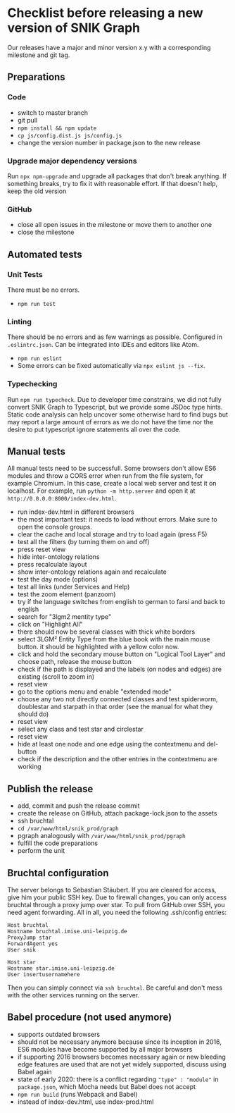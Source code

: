 # Checklist before releasing a new version of SNIK Graph
Our releases have a major and minor version x.y with a corresponding milestone and git tag.

## Preparations

### Code
* switch to master branch
* git pull
* `npm install && npm update`
* `cp js/config.dist.js js/config.js`
* change the version number in package.json to the new release

### Upgrade major dependency versions
Run `npx npm-upgrade` and upgrade all packages that don't break anything.
If something breaks, try to fix it with reasonable effort.
If that doesn't help, keep the old version

### GitHub
* close all open issues in the milestone or move them to another one
* close the milestone

## Automated tests

### Unit Tests
There must be no errors.

* `npm run test`

### Linting
There should be no errors and as few warnings as possible.
Configured in `.eslintrc.json`.
Can be integrated into IDEs and editors like Atom.

* `npm run eslint`
* Some errors can be fixed automatically via `npx eslint js --fix`.

### Typechecking
Run `npm run typecheck`.
Due to developer time constrains, we did not fully convert SNIK Graph to Typescript, but we provide some JSDoc type hints.
Static code analysis can help uncover some otherwise hard to find bugs but may report a large amount of errors as we do not have the time nor the desire to put typescript ignore statements all over the code.

## Manual tests
All manual tests need to be successfull.
Some browsers don't allow ES6 modules and throw a CORS error when run from the file system, for example Chromium.
In this case, create a local web server and test it on localhost.
For example, run `python -m http.server` and open it at `http://0.0.0.0:8000/index-dev.html`.

* run index-dev.html in different browsers
* the most important test: it needs to load without errors. Make sure to open the console groups.
* clear the cache and local storage and try to load again (press F5)
* test all the filters (by turning them on and off)
* press reset view
* hide inter-ontology relations
* press recalculate layout
* show inter-ontology relations again and recalculate
* test the day mode (options)
* test all links (under Services and Help)
* test the zoom element (panzoom)
* try if the language switches from english to german to farsi and back to english
* search for "3lgm2 mentity type" 
* click on "Highlight All"
* there should now be several classes with thick white borders
* select 3LGM² Entity Type from the blue book with the main mouse button. it should be highlighted with a yellow color now.
* click and hold the secondary mouse button on "Logical Tool Layer" and choose path, release the mouse button
* check if the path is displayed and the labels (on nodes and edges) are existing (scroll to zoom in)
* reset view
* go to the options menu and enable "extended mode"
* choose any two not directly connected classes and test spiderworm, doublestar and starpath in that order (see the manual for what they should do)
* reset view
* select any class and test star and circlestar
* reset view
* hide at least one node and one edge using the contextmenu and del-button
* check if the description and the other entries in the contextmenu are working

## Publish the release
* add, commit and push the release commit  
* create the release on GitHub, attach package-lock.json to the assets
* ssh bruchtal
* `cd /var/www/html/snik_prod/graph`
* pgraph analogously with `/var/www/html/snik_prod/pgraph`
* fulfill the code preparations
* perform the unit

## Bruchtal configuration
The server belongs to Sebastian Stäubert.
If you are cleared for access, give him your public SSH key.
Due to firewall changes, you can only access bruchtal through a proxy jump over star.
To pull from GitHub over SSH, you need agent forwarding.
All in all, you need the following .ssh/config entries:

    Host bruchtal
    Hostname bruchtal.imise.uni-leipzig.de
    ProxyJump star
    ForwardAgent yes
    User snik

    Host star
    Hostname star.imise.uni-leipzig.de
    User insertusernamehere

Then you can simply connect via `ssh bruchtal`.
Be careful and don't mess with the other services running on the server.

## Babel procedure (not used anymore)

* supports outdated browsers
* should not be necessary anymore because since its inception in 2016, ES6 modules have become supported by all major browsers
* if supporting 2016 browsers becomes necessary again or new bleeding edge features are used that are not yet widely supported, discuss using Babel again
* state of early 2020: there is a conflict regarding `"type" : "module"` in `package.json`, which Mocha needs but Babel does not accept
* `npm run build` (runs Webpack and Babel)
* instead of index-dev.html, use index-prod.html
